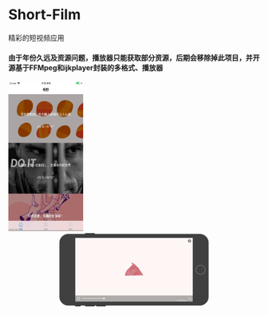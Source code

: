 # Short-Film
精彩的短视频应用

#### 由于年份久远及资源问题，播放器只能获取部分资源，后期会移除掉此项目，并开源基于FFMpeg和ijkplayer封装的多格式、播放器

<div align=left><img width="150" height="300" src="https://github.com/Zomfice/Short-Film/blob/master/source/short-film.gif"/></div>


<div align=center><img width="300" height="150" src="https://github.com/Zomfice/Short-Film/blob/master/source/player.png"/></div>
